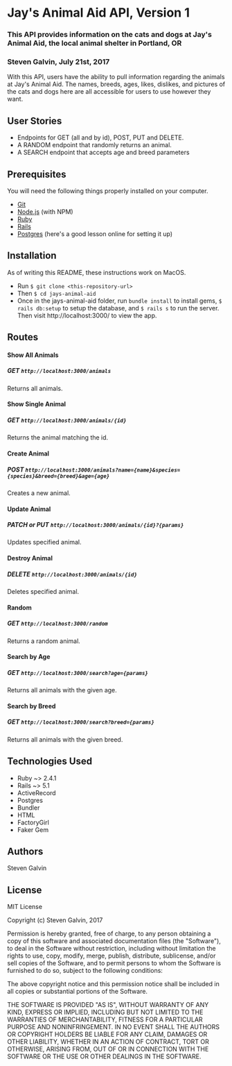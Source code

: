 # Jay's Animal Aid API, Version 1
### This API provides information on the cats and dogs at Jay's Animal Aid, the local animal shelter in Portland, OR
### Steven Galvin, July 21st, 2017
With this API, users have the ability to pull information regarding the animals at Jay's Animal Aid. The names, breeds, ages, likes, dislikes, and pictures of the cats and dogs here are all accessible for users to use however they want.

## User Stories

  * Endpoints for GET (all and by id), POST, PUT and DELETE.
  * A RANDOM endpoint that randomly returns an animal.
  * A SEARCH endpoint that accepts age and breed parameters

## Prerequisites

You will need the following things properly installed on your computer.

* [Git](https://git-scm.com/)
* [Node.js](https://nodejs.org/) (with NPM)
* [Ruby](https://www.ruby-lang.org/en/downloads/)
* [Rails](http://rubyonrails.org/)
* [Postgres](https://www.learnhowtoprogram.com/ruby/ruby-database-basics/installing-postgres-7fb0cff7-a0f5-4b61-a0db-8a928b9f67ef) (here's a good lesson online for setting it up)

## Installation

As of writing this README, these instructions work on MacOS.

* Run `$ git clone <this-repository-url>`
* Then `$ cd jays-animal-aid`
* Once in the jays-animal-aid folder, run `bundle install` to install gems, `$ rails db:setup` to setup the database, and `$ rails s` to run the server. Then visit http://localhost:3000/ to view the app.

## Routes

#### Show All Animals
##### GET `http://localhost:3000/animals`
Returns all animals.

#### Show Single Animal
##### GET `http://localhost:3000/animals/{id}`
Returns the animal matching the id.

#### Create Animal
##### POST `http://localhost:3000/animals?name={name}&species={species}&breed={breed}&age={age}`
Creates a new animal.

#### Update Animal
##### PATCH or PUT `http://localhost:3000/animals/{id}?{params}`
Updates specified animal.

#### Destroy Animal
##### DELETE `http://localhost:3000/animals/{id}`
Deletes specified animal.

#### Random
##### GET `http://localhost:3000/random`
Returns a random animal.

#### Search by Age
##### GET `http://localhost:3000/search?age={params}`
Returns all animals with the given age.

#### Search by Breed
##### GET `http://localhost:3000/search?breed={params}`
Returns all animals with the given breed.

## Technologies Used

* Ruby ~> 2.4.1
* Rails ~> 5.1
* ActiveRecord
* Postgres
* Bundler
* HTML
* FactoryGirl
* Faker Gem

## Authors

Steven Galvin

## License

MIT License

Copyright (c) Steven Galvin, 2017

Permission is hereby granted, free of charge, to any person obtaining a copy
of this software and associated documentation files (the "Software"), to deal
in the Software without restriction, including without limitation the rights
to use, copy, modify, merge, publish, distribute, sublicense, and/or sell
copies of the Software, and to permit persons to whom the Software is furnished to do so, subject to the following conditions:

The above copyright notice and this permission notice shall be included in all
copies or substantial portions of the Software.

THE SOFTWARE IS PROVIDED "AS IS", WITHOUT WARRANTY OF ANY KIND, EXPRESS OR
IMPLIED, INCLUDING BUT NOT LIMITED TO THE WARRANTIES OF MERCHANTABILITY,
FITNESS FOR A PARTICULAR PURPOSE AND NONINFRINGEMENT. IN NO EVENT SHALL THE
AUTHORS OR COPYRIGHT HOLDERS BE LIABLE FOR ANY CLAIM, DAMAGES OR OTHER
LIABILITY, WHETHER IN AN ACTION OF CONTRACT, TORT OR OTHERWISE, ARISING FROM,
OUT OF OR IN CONNECTION WITH THE SOFTWARE OR THE USE OR OTHER DEALINGS IN THE
SOFTWARE.
